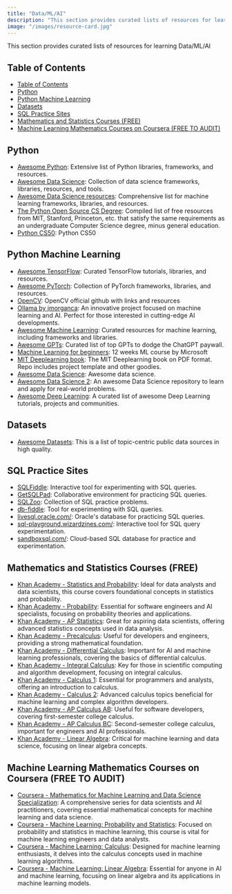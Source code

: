 ```yaml
---
title: "Data/ML/AI"
description: "This section provides curated lists of resources for learning Data/ML/AI"
image: "/images/resource-card.jpg"
---
```


This section provides curated lists of resources for learning Data/ML/AI

## Table of Contents
- [Table of Contents](#table-of-contents)
- [Python](#python)
- [Python Machine Learning](#python-machine-learning)
- [Datasets](#datasets)
- [SQL Practice Sites](#sql-practice-sites)
- [Mathematics and Statistics Courses (FREE)](#mathematics-and-statistics-courses-free)
- [Machine Learning Mathematics Courses on Coursera (FREE TO AUDIT)](#machine-learning-mathematics-courses-on-coursera-free-to-audit)


## Python
- <a href="https://github.com/vinta/awesome-python" target="_blank" rel="noopener noreferrer">Awesome Python</a>: Extensive list of Python libraries, frameworks, and resources.
- <a href="https://github.com/academic/awesome-datascience" target="_blank" rel="noopener noreferrer">Awesome Data Science</a>: Collection of data science frameworks, libraries, resources, and tools.
- <a href="https://github.com/natnew/Awesome-Data-Science" target="_blank" rel="noopener noreferrer">Awesome Data Science resources</a>: Comprehensive list for machine learning frameworks, libraries, and resources.
- <a href="https://github.com/ForrestKnight/open-source-cs-python/blob/master/README.md" target="_blank" rel="noopener noreferrer">The Python Open Source CS Degree</a>: Compiled list of free resources from MIT, Stanford, Princeton, etc. that satisfy the same requirements as an undergraduate Computer Science degree, minus general education.
- <a href="https://cs50.harvard.edu/python/2022/" target="_blank" rel="noopener noreferrer">Python CS50</a>: Python CS50

## Python Machine Learning
- <a href="https://github.com/jtoy/awesome-tensorflow" target="_blank" rel="noopener noreferrer">Awesome TensorFlow</a>: Curated TensorFlow tutorials, libraries, and resources.
- <a href="https://github.com/bharathgs/Awesome-pytorch-list" target="_blank" rel="noopener noreferrer">Awesome PyTorch</a>: Collection of PyTorch frameworks, libraries, and resources.
- <a href="https://github.com/opencv/opencv" target="_blank" rel="noopener noreferrer">OpenCV</a>: OpenCV official github with links and resources
- <a href="https://github.com/jmorganca/ollama" target="_blank" rel="noopener noreferrer">Ollama by jmorganca</a>: An innovative project focused on machine learning and AI. Perfect for those interested in cutting-edge AI developments.
- <a href="https://github.com/josephmisiti/awesome-machine-learning" target="_blank" rel="noopener noreferrer">Awesome Machine Learning</a>: Curated resources for machine learning, including frameworks and libraries.
- <a href="https://github.com/Anil-matcha/Top-GPTs" target="_blank" rel="noopener noreferrer">Awesome GPTs</a>: Curated list of top GPTs to dodge the ChatGPT paywall.
- <a href="https://github.com/microsoft/ML-For-Beginners" target="_blank" rel="noopener noreferrer">Machine Learning for beginners</a>: 12 weeks ML course by Microsoft
- <a href="https://github.com/janishar/mit-deep-learning-book-pdf?tab=readme-ov-file" target="_blank" rel="noopener noreferrer">MIT Deeplearning book</a>: The MIT Deeplearning book on PDF format. Repo includes project template and other goodies.
- <a href="https://github.com/natnew/Awesome-Data-Science" target="_blank" rel="noopener noreferrer">Awesome Data Science</a>: Awesome data science.
- <a href="https://github.com/academic/awesome-datascience" target="_blank" rel="noopener noreferrer">Awesome Data Science 2</a>: An awesome Data Science repository to learn and apply for real-world problems.
- <a href="https://github.com/ChristosChristofidis/awesome-deep-learning" target="_blank" rel="noopener noreferrer">Awesome Deep Learning</a>: A curated list of awesome Deep Learning tutorials, projects and communities.

## Datasets
- <a href="https://github.com/awesomedata/awesome-public-datasets" target="_blank" rel="noopener noreferrer">Awesome Datasets</a>: This is a list of topic-centric public data sources in high quality.

## SQL Practice Sites
- <a href="http://sqlfiddle.com/" target="_blank" rel="noopener noreferrer">SQLFiddle</a>: Interactive tool for experimenting with SQL queries.
- <a href="https://getsqlpad.com/" target="_blank" rel="noopener noreferrer">GetSQLPad</a>: Collaborative environment for practicing SQL queries.
- <a href="https://sqlzoo.net/" target="_blank" rel="noopener noreferrer">SQLZoo</a>: Collection of SQL practice problems.
- <a href="https://www.db-fiddle.com/" target="_blank" rel="noopener noreferrer">db-fiddle</a>: Tool for experimenting with SQL queries.
- <a href="https://livesql.oracle.com/" target="_blank" rel="noopener noreferrer">livesql.oracle.com/</a>: Oracle's database for practicing SQL queries.
- <a href="https://sql-playground.wizardzines.com/" target="_blank" rel="noopener noreferrer">sql-playground.wizardzines.com/</a>: Interactive tool for SQL query experimentation.
- <a href="https://www.sandboxsql.com/" target="_blank" rel="noopener noreferrer">sandboxsql.com/</a>: Cloud-based SQL database for practice and experimentation.

## Mathematics and Statistics Courses (FREE)

- <a href="https://www.khanacademy.org/math/statistics-probability" target="_blank" rel="noopener noreferrer">Khan Academy - Statistics and Probability</a>: Ideal for data analysts and data scientists, this course covers foundational concepts in statistics and probability.
- <a href="https://www.khanacademy.org/math/probability" target="_blank" rel="noopener noreferrer">Khan Academy - Probability</a>: Essential for software engineers and AI specialists, focusing on probability theories and applications.
- <a href="https://www.khanacademy.org/math/ap-statistics" target="_blank" rel="noopener noreferrer">Khan Academy - AP Statistics</a>: Great for aspiring data scientists, offering advanced statistics concepts used in data analysis.
- <a href="https://www.khanacademy.org/math/precalculus" target="_blank" rel="noopener noreferrer">Khan Academy - Precalculus</a>: Useful for developers and engineers, providing a strong mathematical foundation.
- <a href="https://www.khanacademy.org/math/differential-calculus" target="_blank" rel="noopener noreferrer">Khan Academy - Differential Calculus</a>: Important for AI and machine learning professionals, covering the basics of differential calculus.
- <a href="https://www.khanacademy.org/math/integral-calculus" target="_blank" rel="noopener noreferrer">Khan Academy - Integral Calculus</a>: Key for those in scientific computing and algorithm development, focusing on integral calculus.
- <a href="https://www.khanacademy.org/math/calculus-1" target="_blank" rel="noopener noreferrer">Khan Academy - Calculus 1</a>: Essential for programmers and analysts, offering an introduction to calculus.
- <a href="https://www.khanacademy.org/math/calculus-2" target="_blank" rel="noopener noreferrer">Khan Academy - Calculus 2</a>: Advanced calculus topics beneficial for machine learning and complex algorithm developers.
- <a href="https://www.khanacademy.org/math/ap-calculus-ab" target="_blank" rel="noopener noreferrer">Khan Academy - AP Calculus AB</a>: Useful for software developers, covering first-semester college calculus.
- <a href="https://www.khanacademy.org/math/ap-calculus-bc" target="_blank" rel="noopener noreferrer">Khan Academy - AP Calculus BC</a>: Second-semester college calculus, important for engineers and AI professionals.
- <a href="https://www.khanacademy.org/math/linear-algebra" target="_blank" rel="noopener noreferrer">Khan Academy - Linear Algebra</a>: Critical for machine learning and data science, focusing on linear algebra concepts.

## Machine Learning Mathematics Courses on Coursera (FREE TO AUDIT)

- <a href="https://www.coursera.org/specializations/mathematics-for-machine-learning-and-data-science" target="_blank" rel="noopener noreferrer">Coursera - Mathematics for Machine Learning and Data Science Specialization</a>: A comprehensive series for data scientists and AI practitioners, covering essential mathematical concepts for machine learning and data science.
- <a href="https://www.coursera.org/learn/machine-learning-probability-and-statistics" target="_blank" rel="noopener noreferrer">Coursera - Machine Learning: Probability and Statistics</a>: Focused on probability and statistics in machine learning, this course is vital for machine learning engineers and data analysts.
- <a href="https://www.coursera.org/learn/machine-learning-calculus" target="_blank" rel="noopener noreferrer">Coursera - Machine Learning: Calculus</a>: Designed for machine learning enthusiasts, it delves into the calculus concepts used in machine learning algorithms.
- <a href="https://www.coursera.org/learn/machine-learning-linear-algebra" target="_blank" rel="noopener noreferrer">Coursera - Machine Learning: Linear Algebra</a>: Essential for anyone in AI and machine learning, focusing on linear algebra and its applications in machine learning models.